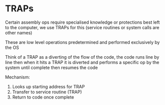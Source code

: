 # TRAPs

Certain assembly ops require specialised knowledge or protections best left to the computer, we use TRAPs for this (service routines or system calls are other names)

These are low level operations predetermined and performed exclusively by the OS

Think of a TRAP as a diverting of the flow of the code, the code runs line by line then when it hits a TRAP it is diverted and performs a specific op by the system until complete then resumes the code

Mechanism:
1. Looks up starting address for TRAP
2. Transfer to service routine (TRAP)
3. Return to code once complete

